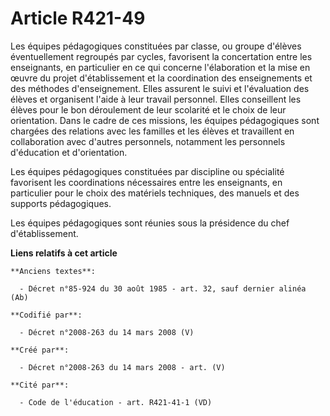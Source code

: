 # Article R421-49

Les équipes pédagogiques constituées par classe, ou groupe d'élèves éventuellement regroupés par cycles, favorisent la
concertation entre les enseignants, en particulier en ce qui concerne l'élaboration et la mise en œuvre du projet
d'établissement et la coordination des enseignements et des méthodes d'enseignement. Elles assurent le suivi et l'évaluation
des élèves et organisent l'aide à leur travail personnel. Elles conseillent les élèves pour le bon déroulement de leur
scolarité et le choix de leur orientation. Dans le cadre de ces missions, les équipes pédagogiques sont chargées des
relations avec les familles et les élèves et travaillent en collaboration avec d'autres personnels, notamment les personnels
d'éducation et d'orientation.

Les équipes pédagogiques constituées par discipline ou spécialité favorisent les coordinations nécessaires entre les
enseignants, en particulier pour le choix des matériels techniques, des manuels et des supports pédagogiques.

Les équipes pédagogiques sont réunies sous la présidence du chef d'établissement.

**Liens relatifs à cet article**

	**Anciens textes**:

	  - Décret n°85-924 du 30 août 1985 - art. 32, sauf dernier alinéa (Ab)

	**Codifié par**:

	  - Décret n°2008-263 du 14 mars 2008 (V)

	**Créé par**:

	  - Décret n°2008-263 du 14 mars 2008 - art. (V)

	**Cité par**:

	  - Code de l'éducation - art. R421-41-1 (VD)
